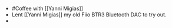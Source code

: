 - #Coffee with [[Yanni Migias]]
- Lent [[Yanni Migias]] my old Fiio BTR3 Bluetooth DAC to try out.
-